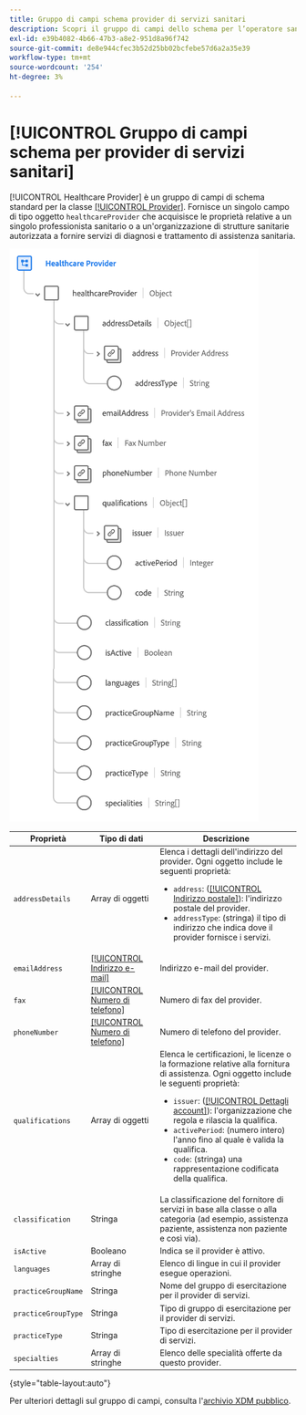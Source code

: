 ```yaml
---
title: Gruppo di campi schema provider di servizi sanitari
description: Scopri il gruppo di campi dello schema per l’operatore sanitario.
exl-id: e39b4082-4b66-47b3-a8e2-951d8a96f742
source-git-commit: de8e944cfec3b52d25bb02bcfebe57d6a2a35e39
workflow-type: tm+mt
source-wordcount: '254'
ht-degree: 3%

---
```


# [!UICONTROL Gruppo di campi schema per provider di servizi sanitari]

[!UICONTROL Healthcare Provider] è un gruppo di campi di schema standard per la classe [[!UICONTROL Provider]](../../classes/provider.md). Fornisce un singolo campo di tipo oggetto `healthcareProvider` che acquisisce le proprietà relative a un singolo professionista sanitario o a un&#39;organizzazione di strutture sanitarie autorizzata a fornire servizi di diagnosi e trattamento di assistenza sanitaria.

![](../../images/field-groups/healthcare-provider.png)

| Proprietà | Tipo di dati | Descrizione |
| --- | --- | --- |
| `addressDetails` | Array di oggetti | Elenca i dettagli dell&#39;indirizzo del provider. Ogni oggetto include le seguenti proprietà: <ul><li>`address`: ([[!UICONTROL Indirizzo postale]](../../data-types/postal-address.md)): l&#39;indirizzo postale del provider.</li><li>`addressType`: (stringa) il tipo di indirizzo che indica dove il provider fornisce i servizi.</li></ul> |
| `emailAddress` | [[!UICONTROL Indirizzo e-mail]](../../data-types/email-address.md) | Indirizzo e-mail del provider. |
| `fax` | [[!UICONTROL Numero di telefono]](../../data-types/phone-number.md) | Numero di fax del provider. |
| `phoneNumber` | [[!UICONTROL Numero di telefono]](../../data-types/phone-number.md) | Numero di telefono del provider. |
| `qualifications` | Array di oggetti | Elenca le certificazioni, le licenze o la formazione relative alla fornitura di assistenza. Ogni oggetto include le seguenti proprietà: <ul><li>`issuer`: ([[!UICONTROL Dettagli account]](../../data-types/account-details.md)): l&#39;organizzazione che regola e rilascia la qualifica.</li><li>`activePeriod`: (numero intero) l&#39;anno fino al quale è valida la qualifica.</li><li>`code`: (stringa) una rappresentazione codificata della qualifica.</li></ul> |
| `classification` | Stringa | La classificazione del fornitore di servizi in base alla classe o alla categoria (ad esempio, assistenza paziente, assistenza non paziente e così via). |
| `isActive` | Booleano | Indica se il provider è attivo. |
| `languages` | Array di stringhe | Elenco di lingue in cui il provider esegue operazioni. |
| `practiceGroupName` | Stringa | Nome del gruppo di esercitazione per il provider di servizi. |
| `practiceGroupType` | Stringa | Tipo di gruppo di esercitazione per il provider di servizi. |
| `practiceType` | Stringa | Tipo di esercitazione per il provider di servizi. |
| `specialties` | Array di stringhe | Elenco delle specialità offerte da questo provider. |

{style="table-layout:auto"}

Per ulteriori dettagli sul gruppo di campi, consulta l&#39;[archivio XDM pubblico](https://github.com/adobe/xdm/blob/master/components/fieldgroups/provider/healthcare-provider-details.schema.json).
